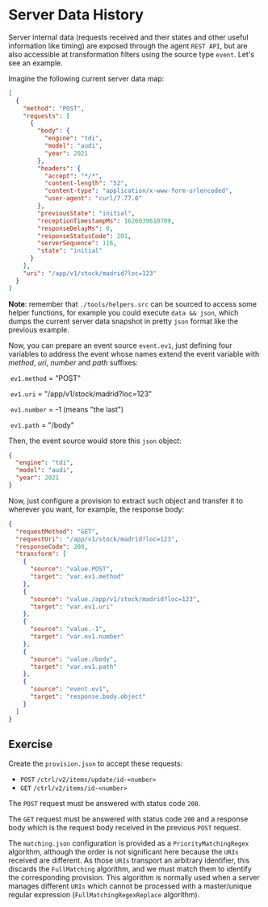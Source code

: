 # Server Data History

Server internal data (requests received and their states and other useful information like timing) are exposed through the agent `REST API`, but are also accessible at transformation filters using the source type `event`. Let's see an example.

Imagine the following current server data map:

```json
[
  {
    "method": "POST",
    "requests": [
      {
        "body": {
          "engine": "tdi",
          "model": "audi",
          "year": 2021
        },
        "headers": {
          "accept": "*/*",
          "content-length": "52",
          "content-type": "application/x-www-form-urlencoded",
          "user-agent": "curl/7.77.0"
        },
        "previousState": "initial",
        "receptionTimestampMs": 1626039610709,
        "responseDelayMs": 0,
        "responseStatusCode": 201,
        "serverSequence": 116,
        "state": "initial"
      }
    ],
    "uri": "/app/v1/stock/madrid?loc=123"
  }
]
```

**Note**: remember that `./tools/helpers.src` can be sourced to access some helper functions, for example you could execute `data && json`, which dumps the current server data snapshot in pretty `json` format like the previous example.

Now, you can prepare an event source `event.ev1`, just defining four variables to address the event whose names extend the event variable with *method*, *uri*, *number* and *path* suffixes:

​	`ev1.method` = "POST"

​	`ev1.uri` = "/app/v1/stock/madrid?loc=123"

​	`ev1.number` = -1 (means "the last")

​	`ev1.path` = "/body"

Then, the event source would store this `json` object:

```json
{
  "engine": "tdi",
  "model": "audi",
  "year": 2021
}
```

Now, just configure a provision to extract such object and transfer it to wherever you want, for example, the response body:

```json
{
  "requestMethod": "GET",
  "requestUri": "/app/v1/stock/madrid?loc=123",
  "responseCode": 200,
  "transform": [
    {
      "source": "value.POST",
      "target": "var.ev1.method"
    },
    {
      "source": "value./app/v1/stock/madrid?loc=123",
      "target": "var.ev1.uri"
    },
    {
      "source": "value.-1",
      "target": "var.ev1.number"
    },
    {
      "source": "value./body",
      "target": "var.ev1.path"
    },
    {
      "source": "event.ev1",
      "target": "response.body.object"
    }
  ]
}
```

## Exercise

Create the `provision.json` to accept these requests:

* `POST` `/ctrl/v2/items/update/id-<number>`
* `GET` `/ctrl/v2/items/id-<number>`

The `POST` request must be answered with status code `200`.

The `GET` request must be answered with status code `200` and a response body which is the request body received in the previous `POST` request.

The `matching.json` configuration is provided as a `PriorityMatchingRegex` algorithm, although the order is not significant here because the `URIs` received are different. As those `URIs` transport an arbitrary identifier, this discards the `FullMatching` algorithm, and we must match them to identify the corresponding provision. This algorithm is normally used when a server manages different `URIs` which cannot be processed with a master/unique regular expression (`FullMatchingRegexReplace` algorithm).
